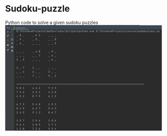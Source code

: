 # Sudoku-puzzle
Python code to solve a given sudoku puzzles
![alt text](https://github.com/Moustafaali2019/Sudoku-puzzle/raw/main/andoku.jpg)
